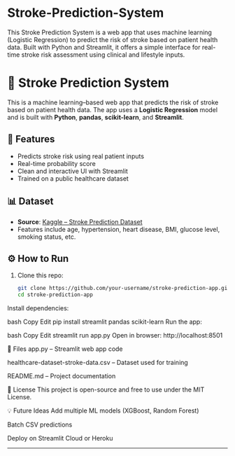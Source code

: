 # Stroke-Prediction-System
This Stroke Prediction System is a web app that uses machine learning (Logistic Regression) to predict the risk of stroke based on patient health data. Built with Python and Streamlit, it offers a simple interface for real-time stroke risk assessment using clinical and lifestyle inputs.

# 🧠 Stroke Prediction System

This is a machine learning–based web app that predicts the risk of stroke based on patient health data. The app uses a **Logistic Regression** model and is built with **Python**, **pandas**, **scikit-learn**, and **Streamlit**.

## 🚀 Features
- Predicts stroke risk using real patient inputs
- Real-time probability score
- Clean and interactive UI with Streamlit
- Trained on a public healthcare dataset

## 📊 Dataset
- **Source**: [Kaggle – Stroke Prediction Dataset](https://www.kaggle.com/fedesoriano/stroke-prediction-dataset)
- Features include age, hypertension, heart disease, BMI, glucose level, smoking status, etc.

## ⚙️ How to Run
1. Clone this repo:
   ```bash
   git clone https://github.com/your-username/stroke-prediction-app.git
   cd stroke-prediction-app
Install dependencies:

bash
Copy
Edit
pip install streamlit pandas scikit-learn
Run the app:

bash
Copy
Edit
streamlit run app.py
Open in browser: http://localhost:8501

📂 Files
app.py – Streamlit web app code

healthcare-dataset-stroke-data.csv – Dataset used for training

README.md – Project documentation

📝 License
This project is open-source and free to use under the MIT License.

💡 Future Ideas
Add multiple ML models (XGBoost, Random Forest)

Batch CSV predictions

Deploy on Streamlit Cloud or Heroku


---
